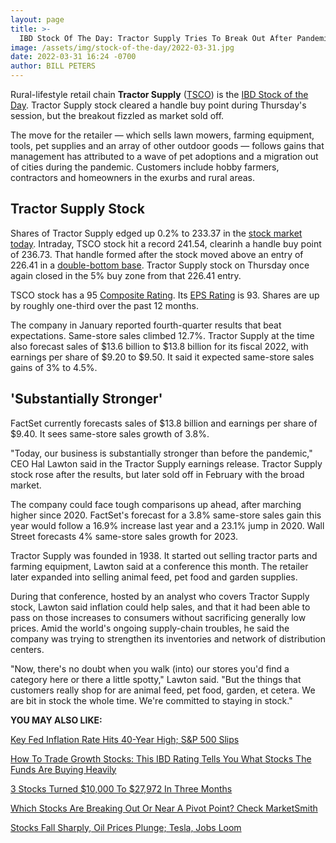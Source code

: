 ```yaml
---
layout: page
title: >-
  IBD Stock Of The Day: Tractor Supply Tries To Break Out After Pandemic Drives Growth
image: /assets/img/stock-of-the-day/2022-03-31.jpg
date: 2022-03-31 16:24 -0700
author: BILL PETERS
---
```







Rural-lifestyle retail chain **Tractor Supply** ([TSCO](https://research.investors.com/quote.aspx?symbol=TSCO)) is the [IBD Stock of the Day](https://www.investors.com/research/ibd-stock-of-the-day/). Tractor Supply stock cleared a handle buy point during Thursday's session, but the breakout fizzled as market sold off.




The move for the retailer — which sells lawn mowers, farming equipment, tools, pet supplies and an array of other outdoor goods — follows gains that management has attributed to a wave of pet adoptions and a migration out of cities during the pandemic. Customers include hobby farmers, contractors and homeowners in the exurbs and rural areas.


Tractor Supply Stock
--------------------


Shares of Tractor Supply edged up 0.2% to 233.37 in the [stock market today](https://investors.com/stock-market-today). Intraday, TSCO stock hit a record 241.54, clearinh a handle buy point of 236.73. That handle formed after the stock moved above an entry of 226.41 in a [double-bottom base](https://www.investors.com/how-to-invest/investors-corner/how-to-analyze-a-double-bottom-base/). Tractor Supply stock on Thursday once again closed in the 5% buy zone from that 226.41 entry.


TSCO stock has a 95 [Composite Rating](https://www.investors.com/how-to-invest/investors-corner/how-to-research-growth-stocks/). Its [EPS Rating](https://www.investors.com/how-to-invest/investors-corner/eps-rating-is-key-to-picking-great-stocks/) is 93. Shares are up by roughly one-third over the past 12 months.


The company in January reported fourth-quarter results that beat expectations. Same-store sales climbed 12.7%. Tractor Supply at the time also forecast sales of $13.6 billion to $13.8 billion for its fiscal 2022, with earnings per share of $9.20 to $9.50. It said it expected same-store sales gains of 3% to 4.5%.


'Substantially Stronger'
------------------------


FactSet currently forecasts sales of $13.8 billion and earnings per share of $9.40. It sees same-store sales growth of 3.8%.


"Today, our business is substantially stronger than before the pandemic," CEO Hal Lawton said in the Tractor Supply earnings release. Tractor Supply stock rose after the results, but later sold off in February with the broad market.


The company could face tough comparisons up ahead, after marching higher since 2020. FactSet's forecast for a 3.8% same-store sales gain this year would follow a 16.9% increase last year and a 23.1% jump in 2020. Wall Street forecasts 4% same-store sales growth for 2023.


Tractor Supply was founded in 1938. It started out selling tractor parts and farming equipment, Lawton said at a conference this month. The retailer later expanded into selling animal feed, pet food and garden supplies.


During that conference, hosted by an analyst who covers Tractor Supply stock, Lawton said inflation could help sales, and that it had been able to pass on those increases to consumers without sacrificing generally low prices. Amid the world's ongoing supply-chain troubles, he said the company was trying to strengthen its inventories and network of distribution centers.


"Now, there's no doubt when you walk (into) our stores you'd find a category here or there a little spotty," Lawton said. "But the things that customers really shop for are animal feed, pet food, garden, et cetera. We are bit in stock the whole time. We're committed to staying in stock."


**YOU MAY ALSO LIKE:**


[Key Fed Inflation Rate Hits 40-Year High; S&P 500 Slips](https://www.investors.com/news/economy/jobs-report-inflation-rate-update-pose-risk-to-s-and-p-500-rally/)


[How To Trade Growth Stocks: This IBD Rating Tells You What Stocks The Funds Are Buying Heavily](https://www.investors.com/how-to-invest/investors-corner/stocks-funds-are-buying/)


[3 Stocks Turned $10,000 To $27,972 In Three Months](https://www.investors.com/etfs-and-funds/sectors/sp500-stocks-turned-10000-to-2022-in-three-months/)


[Which Stocks Are Breaking Out Or Near A Pivot Point? Check MarketSmith](https://marketsmith.investors.com/?src=A012BF)


[Stocks Fall Sharply, Oil Prices Plunge; Tesla, Jobs Loom](https://www.investors.com/market-trend/stock-market-today/dow-jones-futures-market-rally-slumps-oil-prices-dive-gamestop-spikes-late-as-tesla-deliveries-loom/)




